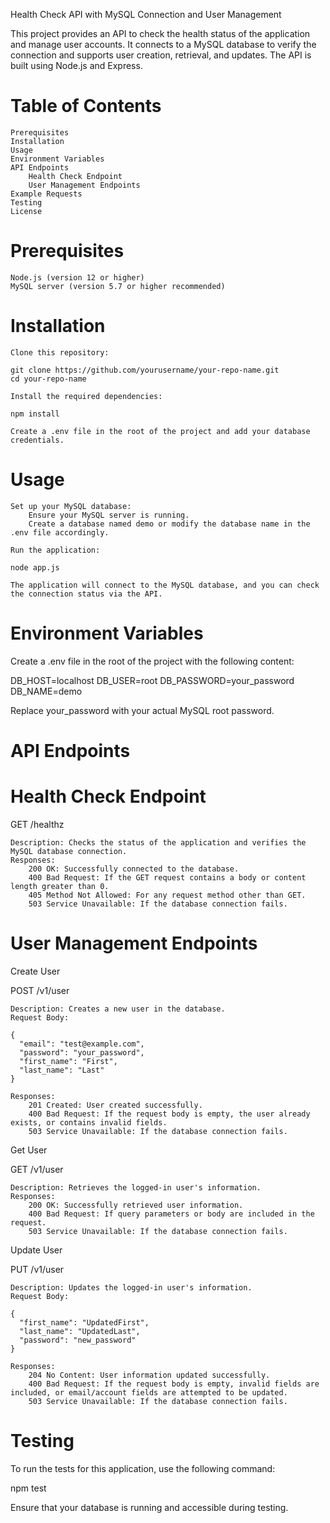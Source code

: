 Health Check API with MySQL Connection and User Management

This project provides an API to check the health status of the application and manage user accounts. It connects to a MySQL database to verify the connection and supports user creation, retrieval, and updates. The API is built using Node.js and Express.

# Table of Contents

    Prerequisites
    Installation
    Usage
    Environment Variables
    API Endpoints
        Health Check Endpoint
        User Management Endpoints
    Example Requests
    Testing
    License

# Prerequisites

    Node.js (version 12 or higher)
    MySQL server (version 5.7 or higher recommended)

# Installation

    Clone this repository:

    git clone https://github.com/yourusername/your-repo-name.git
    cd your-repo-name

    Install the required dependencies:

    npm install

    Create a .env file in the root of the project and add your database credentials.

# Usage

    Set up your MySQL database:
        Ensure your MySQL server is running.
        Create a database named demo or modify the database name in the .env file accordingly.

    Run the application:

    node app.js

    The application will connect to the MySQL database, and you can check the connection status via the API.

# Environment Variables

Create a .env file in the root of the project with the following content:

DB_HOST=localhost
DB_USER=root
DB_PASSWORD=your_password
DB_NAME=demo

Replace your_password with your actual MySQL root password.

# API Endpoints

# Health Check Endpoint

GET /healthz

    Description: Checks the status of the application and verifies the MySQL database connection.
    Responses:
        200 OK: Successfully connected to the database.
        400 Bad Request: If the GET request contains a body or content length greater than 0.
        405 Method Not Allowed: For any request method other than GET.
        503 Service Unavailable: If the database connection fails.

# User Management Endpoints
Create User

POST /v1/user

    Description: Creates a new user in the database.
    Request Body:

    {
      "email": "test@example.com",
      "password": "your_password",
      "first_name": "First",
      "last_name": "Last"
    }

    Responses:
        201 Created: User created successfully.
        400 Bad Request: If the request body is empty, the user already exists, or contains invalid fields.
        503 Service Unavailable: If the database connection fails.

Get User

GET /v1/user

    Description: Retrieves the logged-in user's information.
    Responses:
        200 OK: Successfully retrieved user information.
        400 Bad Request: If query parameters or body are included in the request.
        503 Service Unavailable: If the database connection fails.

Update User

PUT /v1/user

    Description: Updates the logged-in user's information.
    Request Body:

    {
      "first_name": "UpdatedFirst",
      "last_name": "UpdatedLast",
      "password": "new_password"
    }

    Responses:
        204 No Content: User information updated successfully.
        400 Bad Request: If the request body is empty, invalid fields are included, or email/account fields are attempted to be updated.
        503 Service Unavailable: If the database connection fails.

# Testing

To run the tests for this application, use the following command:

npm test

Ensure that your database is running and accessible during testing.